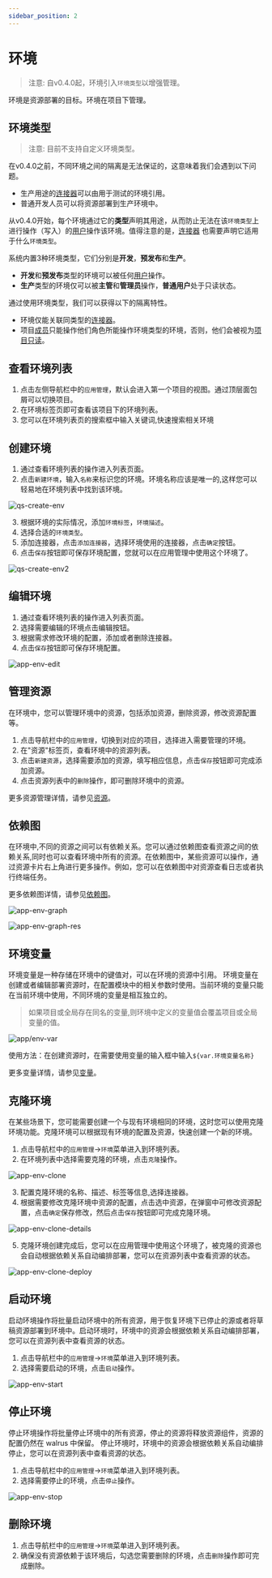 ```yaml
---
sidebar_position: 2
---
```


# 环境

> 注意:
> 自v0.4.0起，环境引入`环境类型`以增强管理。

环境是资源部署的目标。环境在项目下管理。

## 环境类型

> 注意:
> 目前不支持自定义环境类型。

在v0.4.0之前，不同环境之间的隔离是无法保证的，这意味着我们会遇到以下问题。

- 生产用途的[连接器](/operation/connector)可以由用于测试的环境引用。
- 普通开发人员可以将资源部署到生产环境中。

从v0.4.0开始，每个环境通过它的**类型**声明其用途，从而防止无法在该`环境类型`上进行操作（写入）的[用户](/users/user)操作该环境。值得注意的是，[连接器](/operation/connector) 也需要声明它适用于什么`环境类型`。

系统内置3种环境类型，它们分别是**开发**，**预发布**和**生产**。

- **开发**和**预发布**类型的环境可以被任何[用户](/users/user)操作。
- **生产**类型的环境仅可以被**主管**和**管理员**操作，**普通用户**处于只读状态。

通过使用环境类型，我们可以获得以下的隔离特性。

- 环境仅能关联同类型的[连接器](/operation/connector)。
- 项目[成员](/application/project#member-management)只能操作他们角色所能操作环境类型的环境，否则，他们会被视为[项目只读](/application/project#add-members)。

## 查看环境列表

1. 点击左侧导航栏中的`应用管理`，默认会进入第一个项目的视图。通过顶层面包屑可以切换项目。
2. 在环境标签页即可查看该项目下的环境列表。
3. 您可以在环境列表页的搜索框中输入关键词,快速搜索相关环境

## 创建环境

1. 通过查看环境列表的操作进入列表页面。
2. 点击`新建环境`，输入`名称`来标识您的环境。环境名称应该是唯一的,这样您可以轻易地在环境列表中找到该环境。

![qs-create-env](/img/v0.4.0/quickstart/qs-create-env.png)

3. 根据环境的实际情况，添加`环境标签`，`环境描述`。
4. 选择合适的`环境类型`。
5. 添加连接器，点击`添加连接器`，选择环境使用的连接器，点击`确定`按钮。
6. 点击`保存`按钮即可保存环境配置，您就可以在应用管理中使用这个环境了。

![qs-create-env2](/img/v0.4.0/quickstart/qs-create-env2.png)

## 编辑环境

1. 通过查看环境列表的操作进入列表页面。
2. 选择需要编辑的环境点击编辑按钮。
3. 根据需求修改环境的配置，添加或者删除连接器。
4. 点击`保存`按钮即可保存环境配置。

![app-env-edit](/img/v0.4.0/application/environment/app-env-edit.png)

## 管理资源

在环境中，您可以管理环境中的资源，包括添加资源，删除资源，修改资源配置等。
1. 点击导航栏中的`应用管理`，切换到对应的项目，选择进入需要管理的环境。
2. 在"资源"标签页，查看环境中的资源列表。
3. 点击`新建资源`，选择需要添加的资源，填写相应信息，点击`保存`按钮即可完成添加资源。
5. 点击资源列表中的`删除`操作，即可删除环境中的资源。

更多资源管理详情，请参见[资源](/application/resource)。

## 依赖图

在环境中,不同的资源之间可以有依赖关系。您可以通过依赖图查看资源之间的依赖关系,同时也可以查看环境中所有的资源。在依赖图中，某些资源可以操作，通过资源卡片右上角进行更多操作。例如，您可以在依赖图中对资源查看日志或者执行终端任务。

更多依赖图详情，请参见[依赖图](/application/graph)。

![app-env-graph](/img/v0.4.0/application/environment/app-env-graph.png)

![app-env-graph-res](/img/v0.4.0/application/environment/app-env-graph-res.png)

## 环境变量

环境变量是一种存储在环境中的键值对，可以在环境的资源中引用。 环境变量在创建或者编辑部署资源时，在配置模块中的相关参数时使用。当前环境的变量只能在当前环境中使用，不同环境的变量是相互独立的。
> 如果项目或全局存在同名的变量,则环境中定义的变量值会覆盖项目或全局变量的值。

![app/env-var](/img/v0.4.0/application/environment/app-env-var.png)

使用方法：在创建资源时，在需要使用变量的输入框中输入`${var.环境变量名称}`

更多变量详情，请参见[变量](/operation/variable)。

## 克隆环境

在某些场景下，您可能需要创建一个与现有环境相同的环境，这时您可以使用克隆环境功能。克隆环境可以根据现有环境的配置及资源，快速创建一个新的环境。
1. 点击导航栏中的`应用管理`->`环境`菜单进入到环境列表。
2. 在环境列表中选择需要克隆的环境，点击`克隆`操作。

![app-env-clone](/img/v0.4.0/application/environment/app-env-clone.png)

3. 配置克隆环境的名称、描述、标签等信息,选择连接器。
4. 根据需要修改克隆环境中资源的配置，点击选中资源，在弹窗中可修改资源配置，点击`确定`保存修改，然后点击`保存`按钮即可完成克隆环境。

![app-env-clone-details](/img/v0.4.0/application/environment/app-env-clone-details.png)

5. 克隆环境创建完成后，您可以在应用管理中使用这个环境了，被克隆的资源也会自动根据依赖关系自动编排部署，您可以在资源列表中查看资源的状态。

![app-env-clone-deploy](/img/v0.4.0/application/environment/app-env-clone-deploy.png)


## 启动环境

启动环境操作将批量启动环境中的所有资源，用于恢复环境下已停止的源或者将草稿资源部署到环境中。启动环境时，环境中的资源会根据依赖关系自动编排部署，您可以在资源列表中查看资源的状态。


1. 点击导航栏中的`应用管理`->`环境`菜单进入到环境列表。
2. 选择需要启动的环境，点击`启动`操作。

![app-env-start](/img/v0.5.0/application/environment/env-start.png)

## 停止环境

停止环境操作将批量停止环境中的所有资源，停止的资源将释放资源组件，资源的配置仍然在 walrus 中保留。 停止环境时，环境中的资源会根据依赖关系自动编排停止，您可以在资源列表中查看资源的状态。

1. 点击导航栏中的`应用管理`->`环境`菜单进入到环境列表。
2. 选择需要停止的环境，点击`停止`操作。

![app-env-stop](/img/v0.5.0/application/environment/env-stop.png)

## 删除环境

1. 点击导航栏中的`应用管理`->`环境`菜单进入到环境列表。
2. 确保没有资源依赖于该环境后，勾选您需要删除的环境，点击`删除`操作即可完成删除。
